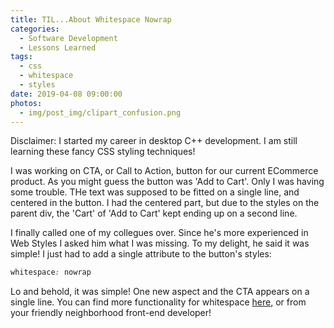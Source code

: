 ```yaml
---
title: TIL...About Whitespace Nowrap
categories:
  - Software Development
  - Lessons Learned
tags:
  - css
  - whitespace
  - styles
date: 2019-04-08 09:00:00
photos: 
  - img/post_img/clipart_confusion.png
---
```


Disclaimer: I started my career in desktop C++ development. I am still learning these fancy CSS styling techniques!

I was working on CTA, or Call to Action, button for our current ECommerce product. As you might guess the button was 'Add to Cart'. Only I was having some trouble. THe text was supposed to be fitted on a single line, and centered in the button. I had the centered part, but due to the styles on the parent div, the 'Cart' of 'Add to Cart' kept ending up on a second line. 

I finally called one of my collegues over. Since he's more experienced in Web Styles I asked him what I was missing. To my delight, he said it was simple! I just had to add a single attribute to the button's styles: 

```css
whitespace: nowrap
```

Lo and behold, it was simple! One new aspect and the CTA appears on a single line. You can find more functionality for whitespace [here](https://developer.mozilla.org/en-US/docs/Web/CSS/white-space), or from your friendly neighborhood front-end developer!